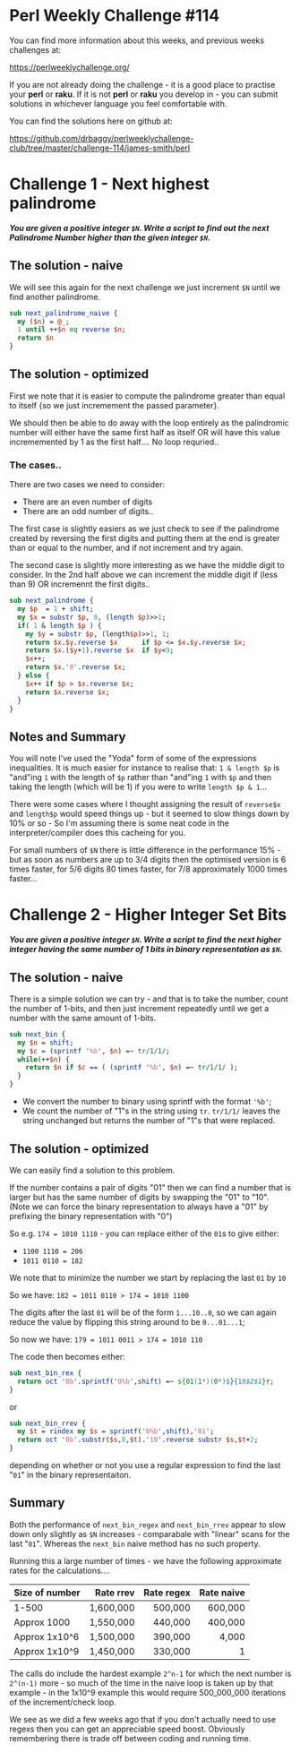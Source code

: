 # Perl Weekly Challenge #114

You can find more information about this weeks, and previous weeks challenges at:

  https://perlweeklychallenge.org/

If you are not already doing the challenge - it is a good place to practise your
**perl** or **raku**. If it is not **perl** or **raku** you develop in - you can
submit solutions in whichever language you feel comfortable with.

You can find the solutions here on github at:

https://github.com/drbaggy/perlweeklychallenge-club/tree/master/challenge-114/james-smith/perl

# Challenge 1 - Next highest palindrome

***You are given a positive integer `$N`. Write a script to find out
the next Palindrome Number higher than the given integer `$N`.***

## The solution - naive

We will see this again for the next challenge we just increment `$N`
until we find another palindrome.

```perl
sub next_palindrome_naive {
  my ($n) = @_;
  1 until ++$n eq reverse $n;
  return $n
}
```

## The solution - optimized

First we note that it is easier to compute the palindrome greater than
equal to itself {so we just incremement the passed parameter}.

We should then be able to do away with the loop entirely as the
palindromic number will either have the same first half as itself OR
will have this value incrememented by 1 as the first half.... No loop
requried..

### The cases..

There are two cases we need to consider:

 * There are an even number of digits
 * There are an odd number of digits..

The first case is slightly easiers as we just check to see if the
palindrome created by reversing the first digits and putting them
at the end is greater than or equal to the number, and if not
increment and try again.

The second case is slightly more interesting as we have the middle
digit to consider. In the 2nd half above we can increment the middle
digit if (less than 9) OR incremennt the first digits..

```perl
sub next_palindrome {
  my $p  = 1 + shift;
  my $x = substr $p, 0, (length $p)>>1;
  if( 1 & length $p ) {
    my $y = substr $p, (length$p)>>1, 1;
    return $x.$y.reverse $x      if $p <= $x.$y.reverse $x;
    return $x.($y+1).reverse $x  if $y<9;
    $x++;
    return $x.'0'.reverse $x;
  } else {
    $x++ if $p > $x.reverse $x;
    return $x.reverse $x;
  }
}
```

## Notes and Summary

You will note I've used the "Yoda" form of some of the expressions
inequalities. It is much easier for instance to realise that:
`1 & length $p` is "and"ing `1` with the length of `$p` rather than
"and"ing `1` with `$p` and then taking the length (which will be 1) if
you were to write `length $p & 1`...

There were some cases where I thought assigning the result of
`reverse$x` and `length$p` would speed things up - but it seemed to
slow things down by 10% or so - So I'm assuming there is some neat
code in the interpreter/compiler does this cacheing for you.

For small numbers of `$N` there is little difference in the performance
15% - but as soon as numbers are up to 3/4 digits then the optimised
version is 6 times faster, for 5/6 digits 80 times faster, for 7/8
approximately 1000 times faster...

# Challenge 2 - Higher Integer Set Bits

***You are given a positive integer `$N`. Write a script to find
the next higher integer having the same number of 1 bits in binary
representation as `$N`.***


## The solution - naive

There is a simple solution we can try - and that is to take the number,
count the number of 1-bits, and then just increment repeatedly until we
get a number with the same amount of 1-bits.

```perl
sub next_bin {
  my $n = shift;
  my $c = (sprintf '%b', $n) =~ tr/1/1/;
  while(++$n) {
    return $n if $c == ( (sprintf '%b', $n) =~ tr/1/1/ );
  }
}
```

 * We convert the number to binary using sprintf with the format `'%b'`;
 * We count the number of "1"s in the string using `tr`. `tr/1/1/` leaves the string unchanged but returns the number of "1"s that were replaced.

## The solution - optimized

We can easily find a solution to this problem.

If the number contains a pair of digits "01" then we can find a number
that is larger but has the same number of digits by swapping the "01" to "10".
(Note we can force the binary representation to always have a "01" by prefixing
the binary representation with "0")

So e.g. `174 = 1010 1110` - you can replace either of the `01`s to give either:

 * `1100 1110 = 206`
 * `1011 0110 = 182`

We note that to minimize the number we start by replacing the last `01` by `10`

So we have: `182 = 1011 0110 > 174 = 1010 1100`

The digits after the last `01` will be of the form `1...10..0`, so we can again
reduce the value by flipping this string around to be `0...01...1`;

So now we have: `179 = 1011 0011 > 174 = 1010 110`

The code then becomes either:

```perl
sub next_bin_rex {
  return oct '0b'.sprintf('0%b',shift) =~ s{01(1*)(0*)$}{10$2$1}r;
}
```
or

```perl
sub next_bin_rrev {
  my $t = rindex my $s = sprintf('0%b',shift),'01';
  return oct '0b'.substr($s,0,$t).'10'.reverse substr $s,$t+2;
}
```

depending on whether or not you use a regular expression to find
the last "`01`" in the binary representaiton.

## Summary

Both the performance of `next_bin_regex` and `next_bin_rrev` appear
to slow down only slightly as `$N` increases - comparabale with 
"linear" scans for the last "`01`". Whereas the `next_bin` naive
method has no such property.

Running this a large number of times - we have the following
approximate rates for the calculations....

| Size of number | Rate rrev  | Rate regex | Rate naive |
| -------------- | ---------: | ---------: | ---------: |
| 1-500          |  1,600,000 |    500,000 |    600,000 |
| Approx 1000    |  1,550,000 |    440,000 |    400,000 |
| Approx 1x10^6  |  1,500,000 |    390,000 |      4,000 |
| Approx 1x10^9  |  1,450,000 |    330,000 |          1 |

The calls do include the hardest example `2^n-1` for which the next
number is `2^(n-1)` more - so much of the time in the naive loop is
taken up by that example - in the 1x10^9 example this would require
500_000_000 iterations of the increment/check loop.

We see as we did a few weeks ago that if you don't actually need to
use regexs then you can get an appreciable speed boost. Obviously
remembering there is trade off between coding and running time.